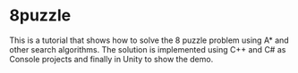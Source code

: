 # 8puzzle
This is a tutorial that shows how to solve the 8 puzzle problem using A* and other search algorithms. The solution is implemented using C++ and C# as Console projects and finally in Unity to show the demo.
